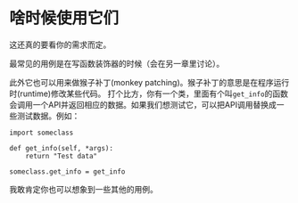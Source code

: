 # 啥时候使用它们

这还真的要看你的需求而定。

最常见的用例是在写函数装饰器的时候（会在另一章里讨论）。

此外它也可以用来做猴子补丁\(monkey patching\)。猴子补丁的意思是在程序运行时\(runtime\)修改某些代码。 打个比方，你有一个类，里面有个叫`get_info`的函数会调用一个API并返回相应的数据。如果我们想测试它，可以把API调用替换成一些测试数据。例如：

```text
import someclass

def get_info(self, *args):
    return "Test data"

someclass.get_info = get_info
```

我敢肯定你也可以想象到一些其他的用例。

